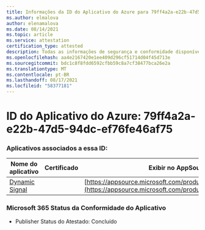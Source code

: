 ```yaml
---
title: Informações da ID do Aplicativo do Azure para 79ff4a2a-e22b-47d5-94dc-ef76fe46af75
ms.author: elmalova
author: elenamalova
ms.date: 08/14/2021
ms.topic: article
ms.service: attestation
certification_type: attested
description: Todas as informações de segurança e conformidade disponíveis para 79ff4a2a-e22b-47d5-94dc-ef76fe46af75.
ms.openlocfilehash: aa4e2167420e1ee409d296cf51714d04f45d713e
ms.sourcegitcommit: bdc1c8f8fdd6592cfbb59c8a7cf38477bca26e2a
ms.translationtype: MT
ms.contentlocale: pt-BR
ms.lasthandoff: 08/17/2021
ms.locfileid: "58377181"
---
```

# <a name="azure-app-id-79ff4a2a-e22b-47d5-94dc-ef76fe46af75"></a>ID do Aplicativo do Azure: 79ff4a2a-e22b-47d5-94dc-ef76fe46af75


### <a name="apps-associated-with-this-id"></a>Aplicativos associados a essa ID:
| **Nome do aplicativo** | **Certificado** | **Exibir no AppSource** |
|--------------|---------------|-----------------------|
| [Dynamic Signal](https://docs.microsoft.com/microsoft-365-app-certification/forward/WA200000102) |  | [https://appsource.microsoft.com/product/office/WA200000102](https://appsource.microsoft.com/product/office/WA200000102) |

### <a name="microsoft-365-app-compliance-status"></a>Microsoft 365 Status da Conformidade do Aplicativo
- Publisher Status do Atestado: Concluído
